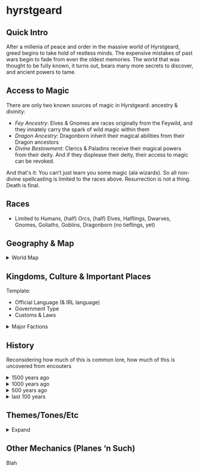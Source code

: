 # hyrstgeard

## Quick Intro
After a millenia of peace and order in the massive world of Hyrstgeard, greed begins to take hold of restless minds. The expensive mistakes of past wars begin to fade from even the oldest memories. The world that was thought to be fully known, it turns out, bears many more secrets to discover, and ancient powers to tame.

## Access to Magic
There are only two known sources of magic in Hyrstgeard: ancestry & divinity:
* *Fey Ancestry*: Elves & Gnomes are races originally from the Feywild, and they innately carry the spark of wild magic within them
* *Dragon Ancestry*: Dragonborn inherit their magical abilities from their Dragon ancestors
* *Divine Bestowment*: Clerics & Paladins receive their magical powers from their deity. And if they displease their deity, their access to magic can be revoked.

And that's it: You can’t just learn you some magic (ala wizards). So all non-divine spellcasting is limited to the races above. 
Resurrection is not a thing. Death is final.

## Races
* Limited to Humans, (half) Orcs, (half) Elves, Halflings, Dwarves, Gnomes, Goliaths, Goblins, Dragonborn (no tieflings, yet)

## Geography & Map
<details>
  <summary>World Map</summary>

![world map](maps/worldmap-draft1.jpg)

</details>


## Kingdoms, Culture & Important Places
Template:
* Official Language (& IRL language)
* Government Type
* Customs & Laws

<details>
  <summary>Major Factions</summary>

#### Vulkanheim, Dragonborn Kingdom
* Draconic (German)
* Monarchy, passing to eldest heir
* Situated in the foothills of the Southern Mountains, where dragons used to live before they were hunted to extinction, often by the dragonborn themselves, out of defense.
  
#### Federation of Orcen Tribes
* Orc (_?)
* Republic / Meritocracy: Each village's chieftain fights for his right to lead. All chieftains meet to set nation-wide policy and law. One of them is selected as chairman and arbiter of disputes. 

#### City-state Tripoli, and surrrounding metropolitan sprawl
* Primarily Elvish (Russian), but almost all other cultures can be found here
* City itself is constructed vertically on 3 cocentric circular platforms, each smaller than the one below. 
    * The "Ground" level is home to the common folks, merchants, and the hero guild, which is the only form of law enforcement. There are temples here that the clergy run. But this is also the most diverse and secular part of the city. 
      * map: https://inkarnate.com/m/W2x8oz--tripoli-base-2/
    * The "Middle" level, aka The Old City, aka The Houses, is home to multiple noble families that together own, fund, or manage many of the city's non-clerical aspects. Of the 7 most powerful families currently in power, 5 are elves, one human, and one dwarf.
      * the old city is also home to the academia, and most of the clergy.
    * The "Upper" tier houses the main temple, the Volkhev (religious leader),  the highest order of paladins and clerics
* Ultimately a theocracy: elected officials work alongside clergy of Elhonna, the goddess of life, but true decisions are made by the clergy
  * Ranks:  Volkhev (Brotor) -> Divine Council -> Divine Guard (Paladins) -> Priests -> Guards -> Clerics -> Initiate/Acolytes

#### Hooman Kingdom (Name TBD)
* Common (English)
* Monarchy; The king also sits as one of the members of the Orc chieftain council, but has never been selected as the chairman.
#### Dwarven Kingdom Range
* Dwarven (Celtic?)

#### Dwarven Mining Stronghold
* The mines circle the large inland sea of _ 
* In the center is the world's most impregnable prison. Built by dwarves, houses criminals and monsters from all of hyrstgeard

#### Goblin Kingdom
* Goblin (gibberish)
* Monarchy: who ever kills the king becomes the king. No goblin king has died of old age in the past 500 years

#### The Goliath Mountain Nation 
* Goliath (Mongolian)
* villages recently united under 1 khan in wartime; As wartime has ended, they're still figuring this out. 

#### The Halfling Forest Nation
* Halfing (_ ?)
* City-states that live in the _ forest

</details>

## History
Reconsidering how much of this is common lore, how much of this is uncovered from encouters

<details>
  <summary>1500 years ago</summary>

- shit went down

</details>
<details>
  <summary>1000 years ago</summary>

- shit calmed down
- also, no more dragons :'(

</details>
<details>
  <summary>500 years ago</summary>

- shit got boring

</details>
<details>
  <summary>last 100 years</summary>

- peeps be getting restless and greedy

</details>

## Themes/Tones/Etc
<details>
  <summary>Expand</summary>

* Settings Available: Rural, small town, big cities, mines, hideouts, mountains
* Encounter Types: Standard Hero Stuff; Spy/Espionage/Assassinations; Character Arcs; Epic Battles; Unique Environments; Role Playing; Hunts; Heists; Rescue Missions; Gladiator Arenas; Sporting Events; 
* No plans for large scale warfare (but then, whatever happens happens). Expect mostly tactical combat. 

</details>

## Other Mechanics (Planes ‘n Such)
Blah

